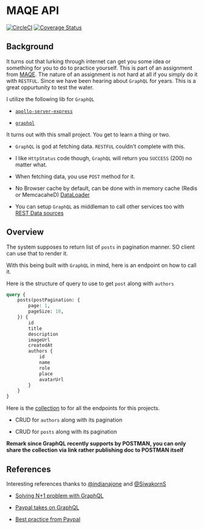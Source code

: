 # MAQE API

[![CircleCI](https://circleci.com/gh/thestrayed/maqe-api.svg?style=svg)](https://circleci.com/gh/thestrayed/maqe-api)  [![Coverage Status](https://coveralls.io/repos/github/thestrayed/maqe-api/badge.svg?branch=master)](https://coveralls.io/github/thestrayed/maqe-api?branch=master)

## Background

It turns out that lurking through internet can get you some idea or something for you to do to practice yourself. This is part of an assignment from [MAQE](http://maqe.github.io/template.html). The nature of an assignment is not hard at all if you simply do it with `RESTFUL`. Since we have been hearing about `GraphQL` for years. This is a great oppurtunity to test the water.

I utilize the following lib for `GraphQL`

- [`apollo-server-express`](https://www.npmjs.com/package/apollo-server-express)

- [`graphql`](https://www.npmjs.com/package/graphql)

It turns out with this small project. You get to learn a thing or two.

- `GraphQL` is god at fetching data. `RESTFUL` couldn't complete with this.

- I like `HttpStatus` code though, `GraphQL` will return you `SUCCESS` (200) no matter what.

- When fetching data, you use `POST` method for it.

- No Browser cache by default, can be done with in memory cache (Redis or MemcacaheD) [DataLoader](https://www.apollographql.com/docs/apollo-server/features/data-sources.html#What-about-DataLoader)

- You can setup `GraphQL` as middleman to call other services too with [REST Data sources](https://www.apollographql.com/docs/apollo-server/features/data-sources.html#REST-Data-Source)

## Overview

The system supposes to return list of `posts` in pagination manner. SO client can use that to render it.

With this being built with `GraphQL` in mind, here is an endpoint on how to call it.

Here is the structure of query to use to get `post` along with `authors`

```graphql
query {
    posts(postPagination: {
        page: 1,
        pageSize: 10,
    }) {
        id
        title
        description
        imageUrl
        createdAt
        authors {
            id
            name
            role
            place
            avatarUrl
        }
    }
}
```

Here is the [collection](https://www.getpostman.com/collections/312eede5457e726e0f87) to for all the endpoints for this projects.

- CRUD for `authors` along with its pagination

- CRUD for `posts` along with its pagination

**Remark since GraphQL recently supports by POSTMAN, you can only share the collection via link rather publishing doc to POSTMAN itself**

## References

Interesting references thanks to [@indianajone](https://github.com/indianajone) and [@SiwakornS](https://github.com/SiwakornS)

- [Solving N+1 problem with GraphQL](https://engineering.shopify.com/blogs/engineering/solving-the-n-1-problem-for-graphql-through-batching)

- [Paypal takes on GraphQL](https://medium.com/paypal-engineering/graphql-a-success-story-for-paypal-checkout-3482f724fb53)

- [Best practice from Paypal](https://medium.com/paypal-engineering/graphql-resolvers-best-practices-cd36fdbcef55?fbclid=IwAR0fPkP3VxusF9AA7U25FnAjqLVPV0mT0vYCSNdk47XxV09I3fxV_kQvtHg)
